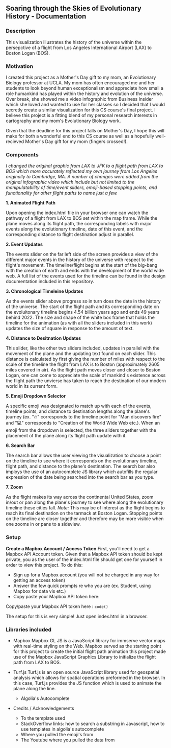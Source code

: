 ## Soaring through the Skies of Evolutionary History - Documentation

### Description ###

This visualization illustrates the history of the universe within the persepctive of a flight from Los Angeles International Airport (LAX) to Boston Logan (BOS).


### Motivation ###

I created this project as a Mother's Day gift to my mom, an Evolutionary Biology professor at UCLA. My mom has often encouraged me and her students to look beyond human exceptionalism and appreciate how small a role humankind has played within the history and evolution of the universe. Over break, she showed me a video infographic from Business Insider which she loved and wanted to use for her classes so I decided that I would secretly create a similar visualization for this CS course's final project. I believe this project is a fitting blend of my personal research interests in cartography and my mom's Evolutionary Biology work. 

Given that the deadline for this project falls on Mother's Day, I hope this will make for both a wonderful end to this CS course as well as a hopefully well-recieved Mother's Day gift for my mom (fingers crossed!).

### Components ####
 
*I changed the original graphic from LAX to JFK to a flight path from LAX to BOS which more accurately reflected my own journey from Los Angeles originally to Cambridge, MA. A number of changes were added from the original infographic video which include but not limited to the manipulatability of time/event sliders, emoji-based stopping points, and functionality for other flight paths to name just a few.*

**1. Animated Flight Path**

Upon opening the index.html file in your browser one can watch the pathway of a flight from LAX to BOS set within the map frame. While the plane moves along its flight path, the corresponding labels with major events along the evolutionary timeline, date of this event, and the corresponding distance to flight destination adjust in parallel. 

**2. Event Updates** 

The events slider on the far left side of the screen provides a view of the different major events in the history of the universe with respect to the flight's movement. The timeline/flight begins at the start of the big-bang with the creation of earth and ends with the development of the world wide web. A full list of the events used for the timeline can be found in the design documentation included in this repository. 

**3. Chronological Timeleine Updates**

As the events slider above progress so in turn does the date in the history of the universe. The start of the flight path and its corresponding date on the evoluitonary timeline begins 4.54 billion years ago and ends 49 years behind 2022. The size and shape of the white box frame that holds the timeline for the animation (as with all the sliders included in this work) updates the size of square in response to the amount of text.

**4. Distance to Desitnation Updates** 

This slider, like the other two sliders included, updates in parallel with the movement of the plane and the updating text found on each slider. This distance is calculated by first giving the number of miles with respect to the scale of the timeline the flight from LAX is to Boston (approximately 2605 miles covered in air). As the flight path moves closer and closer to Boston Logan, one can come to appreciate the scale of mankind's existence across the flight path the unvierse has taken to reach the destination of our modern world in its current form. 

**5. Emoji Dropdown Selector**

A specific emoji was designated to match up with each of the events, timeline points, and distance to destination lengths along the plane's journey (ex.  "🔥" corresponds to the timeline point for "Man discovers fire" and "💻" corresponds to "Creation of the World Wide Web etc.). When an emoji from the dropdown is selected, the three sliders together with the placement of the plane along its flight path update with it. 

**6. Search Bar** 

The search bar allows the user viewing the visualization to choose a point on the timeline to see where it corresponds on the evolutionary timeline, flight path, and distance to the plane's destination. The search bar also imploys the use of an autocomplete JS library which autofills the regular expression of the date being searched into the search bar as you type. 

**7. Zoom** 

As the flight makes its way across the continental United States, zoom in/out or pan along the plane's journey to see where along the evolutionary timeline these cities fall. *Note:* This may be of interest as the flight begins to reach its final destination on the tarmack at Boston Logan. Stopping points on the timeline are closer together and therefore may be more visible when one zooms in or pans to a sideview.  


### Setup ###

**Create a Mapbox Account / Access Token** 
First, you'll need to get a Mapbox API Account token. Given that a Mapbox API token should be kept private, you as the user of the index.html file should get one for yourself in order to view this project. To do this: 
* Sign up for a Mapbox account (you will not be charged in any way for getting an access token) 
* Answer the few quick prompts re who you are (ex. Student, using Mapbox for data vis etc.) 
* Copy paste your Mapbox API token here: 

Copy/paste your Mapbox API token here :  `code()`

The setup for this is very simple! Just open index.html in a browser.

### Libraries included ### 

* Mapbox 
Mapbox GL JS is a JavaScript library for immserve vector maps with real-time styling on the Web. Mapbox served as the starting point for this project to create the initial flight path animation this project made use of the Mapbox JavaScript Graphics Library to initialize the flight path from LAX to BOS. 

* Turf.js 
Turf.js is an open source JavaScript library used for geospatial analysis which allows for spatial operations preformed in the browser. In this case, Turf.js provides the JS function which is used to animate the plane along the line.

  * Algolia's Autocomplete

* Credits / Acknowledgements
  * To the template used
  * StackOverflow links: how to search a substring in Javascript, how to use templates in algolia's autocomplete
  * Where you pulled the emoji's from
  * The Youtube where you pulled the data from
